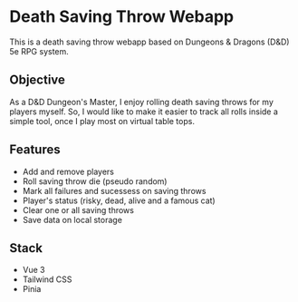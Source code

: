 # Death Saving Throw Webapp

This is a death saving throw webapp based on Dungeons & Dragons (D&D) 5e RPG system.

## Objective

As a D&D Dungeon's Master, I enjoy rolling death saving throws for my players myself. So, I would like to make it easier to track all rolls inside a simple tool, once I play most on virtual table tops.

## Features

-   Add and remove players
-   Roll saving throw die (pseudo random)
-   Mark all failures and sucessess on saving throws
-   Player's status (risky, dead, alive and a famous cat)
-   Clear one or all saving throws
-   Save data on local storage

## Stack

-   Vue 3
-   Tailwind CSS
-   Pinia
